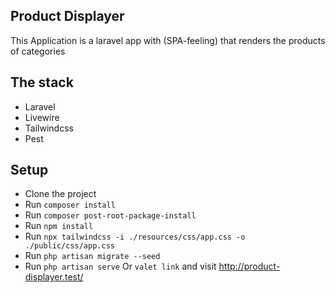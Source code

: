 
## Product Displayer

This Application is a laravel app with (SPA-feeling) that renders the products of categories


## The stack

- Laravel 
- Livewire
- Tailwindcss
- Pest

## Setup

- Clone the project
- Run `composer install`
- Run `composer post-root-package-install`
- Run `npm install`
- Run `npx tailwindcss -i ./resources/css/app.css -o ./public/css/app.css`
- Run `php artisan migrate --seed`
- Run `php artisan serve` Or `valet link` and visit http://product-displayer.test/


